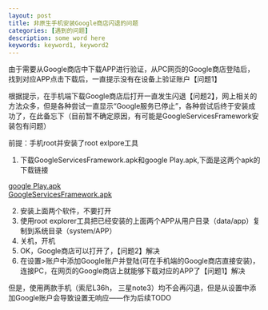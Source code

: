 ```yaml
---
layout: post
title: 非原生手机安装Google商店闪退的问题
categories: [遇到的问题]
description: some word here
keywords: keyword1, keyword2
---
```


由于需要从Google商店中下载APP进行验证，从PC网页的Google商店登陆后，找到对应APP点击下载后，一直提示没有在设备上验证账户【问题1】  

根据提示，在手机端下载Google商店后打开一直发生闪退【问题2】，网上相关的方法众多，但是各种尝试一直显示“Google服务已停止”，各种尝试后终于安装成功了，在此备忘下（目前暂不确定原因，有可能是GoogleServicesFramework安装包有问题）


前提：手机root并安装了root exlpore工具  
1. 下载GoogleServicesFramework.apk和google Play.apk,下面是这两个apk的下载链接  

 
[google Play.apk](http://pan.baidu.com/s/1dDAuCmt)  
[GoogleServicesFramework.apk](http://pan.baidu.com/s/1gdlocUn)

2. 安装上面两个软件，不要打开
3. 使用root explorer工具把已经安装的上面两个APP从用户目录（data/app）复制到系统目录（system/APP）
4. 关机，开机
5. OK，Google商店可以打开了，【问题2】解决
6. 在设置>账户中添加Google账户并登陆(可在手机端的Google商店直接安装)，连接PC，在网页的Google商店上就能够下载对应的APP了【问题1】解决

  
但是，使用两款手机（索尼L36h， 三星note3）均不会再闪退，但是从设置中添加Google账户会导致设置无响应——作为后续TODO
